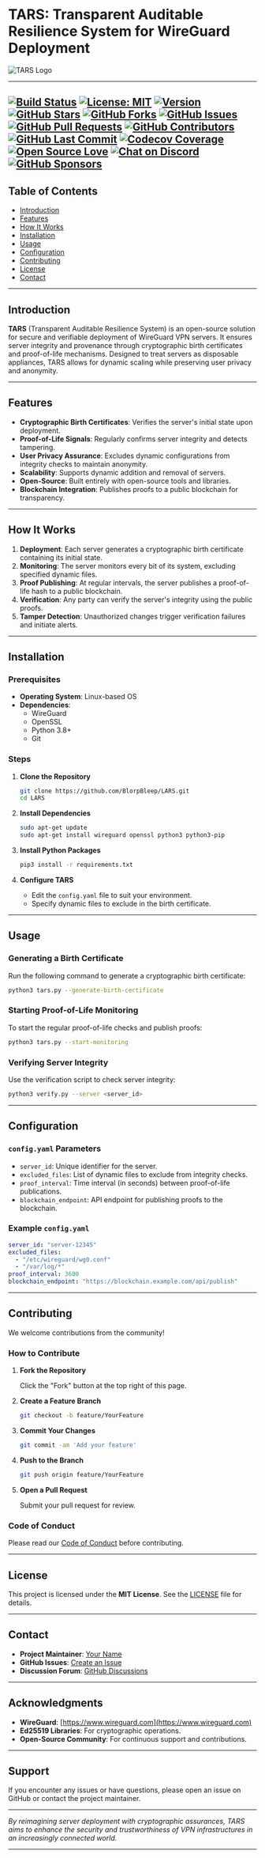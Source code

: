 # TARS: Transparent Auditable Resilience System for WireGuard Deployment

![TARS Logo](docs/images/tars_logo.png)


---


[![Build Status](https://github.com/BlorpBleep/LARS/actions/workflows/build.yml/badge.svg)](https://github.com/BlorpBleep/LARS/actions)
[![License: MIT](https://img.shields.io/badge/License-MIT-blue.svg)](LICENSE)
[![Version](https://img.shields.io/badge/version-1.0.0-blue)](CHANGELOG.md)
[![GitHub Stars](https://img.shields.io/github/stars/BlorpBleep/LARS.svg)](https://github.com/BlorpBleep/LARS/stargazers)
[![GitHub Forks](https://img.shields.io/github/forks/BlorpBleep/LARS.svg)](https://github.com/BlorpBleep/LARS/network/members)
[![GitHub Issues](https://img.shields.io/github/issues/BlorpBleep/LARS.svg)](https://github.com/BlorpBleep/LARS/issues)
[![GitHub Pull Requests](https://img.shields.io/github/issues-pr/BlorpBleep/LARS.svg)](https://github.com/BlorpBleep/LARS/pulls)
[![GitHub Contributors](https://img.shields.io/github/contributors/BlorpBleep/LARS.svg)](https://github.com/BlorpBleep/LARS/graphs/contributors)
[![GitHub Last Commit](https://img.shields.io/github/last-commit/BlorpBleep/LARS.svg)](https://github.com/BlorpBleep/LARS/commits/main)
[![Codecov Coverage](https://img.shields.io/codecov/c/github/BlorpBleep/LARS.svg)](https://codecov.io/gh/BlorpBleep/LARS)
[![Open Source Love](https://badges.frapsoft.com/os/v1/open-source.svg?v=103)](https://github.com/BlorpBleep/LARS)
[![Chat on Discord](https://img.shields.io/discord/123456789012345678.svg)](https://discord.gg/yourserver)
[![GitHub Sponsors](https://img.shields.io/badge/sponsor-GitHub-%23EA4AAA.svg)](https://github.com/sponsors/BlorpBleep)
---

## Table of Contents

- [Introduction](#introduction)
- [Features](#features)
- [How It Works](#how-it-works)
- [Installation](#installation)
- [Usage](#usage)
- [Configuration](#configuration)
- [Contributing](#contributing)
- [License](#license)
- [Contact](#contact)

---

## Introduction

**TARS** (Transparent Auditable Resilience System) is an open-source solution for secure and verifiable deployment of WireGuard VPN servers. It ensures server integrity and provenance through cryptographic birth certificates and proof-of-life mechanisms. Designed to treat servers as disposable appliances, TARS allows for dynamic scaling while preserving user privacy and anonymity.

---

## Features

- **Cryptographic Birth Certificates**: Verifies the server's initial state upon deployment.
- **Proof-of-Life Signals**: Regularly confirms server integrity and detects tampering.
- **User Privacy Assurance**: Excludes dynamic configurations from integrity checks to maintain anonymity.
- **Scalability**: Supports dynamic addition and removal of servers.
- **Open-Source**: Built entirely with open-source tools and libraries.
- **Blockchain Integration**: Publishes proofs to a public blockchain for transparency.

---

## How It Works

1. **Deployment**: Each server generates a cryptographic birth certificate containing its initial state.
2. **Monitoring**: The server monitors every bit of its system, excluding specified dynamic files.
3. **Proof Publishing**: At regular intervals, the server publishes a proof-of-life hash to a public blockchain.
4. **Verification**: Any party can verify the server's integrity using the public proofs.
5. **Tamper Detection**: Unauthorized changes trigger verification failures and initiate alerts.

---

## Installation

### Prerequisites

- **Operating System**: Linux-based OS
- **Dependencies**:
  - WireGuard
  - OpenSSL
  - Python 3.8+
  - Git

### Steps

1. **Clone the Repository**

   ```bash
   git clone https://github.com/BlorpBleep/LARS.git
   cd LARS
   ```

2. **Install Dependencies**

   ```bash
   sudo apt-get update
   sudo apt-get install wireguard openssl python3 python3-pip
   ```

3. **Install Python Packages**

   ```bash
   pip3 install -r requirements.txt
   ```

4. **Configure TARS**

   - Edit the `config.yaml` file to suit your environment.
   - Specify dynamic files to exclude in the birth certificate.

---

## Usage

### Generating a Birth Certificate

Run the following command to generate a cryptographic birth certificate:

```bash
python3 tars.py --generate-birth-certificate
```

### Starting Proof-of-Life Monitoring

To start the regular proof-of-life checks and publish proofs:

```bash
python3 tars.py --start-monitoring
```

### Verifying Server Integrity

Use the verification script to check server integrity:

```bash
python3 verify.py --server <server_id>
```

---

## Configuration

### `config.yaml` Parameters

- `server_id`: Unique identifier for the server.
- `excluded_files`: List of dynamic files to exclude from integrity checks.
- `proof_interval`: Time interval (in seconds) between proof-of-life publications.
- `blockchain_endpoint`: API endpoint for publishing proofs to the blockchain.

### Example `config.yaml`

```yaml
server_id: "server-12345"
excluded_files:
  - "/etc/wireguard/wg0.conf"
  - "/var/log/*"
proof_interval: 3600
blockchain_endpoint: "https://blockchain.example.com/api/publish"
```

---

## Contributing

We welcome contributions from the community!

### How to Contribute

1. **Fork the Repository**

   Click the "Fork" button at the top right of this page.

2. **Create a Feature Branch**

   ```bash
   git checkout -b feature/YourFeature
   ```

3. **Commit Your Changes**

   ```bash
   git commit -am 'Add your feature'
   ```

4. **Push to the Branch**

   ```bash
   git push origin feature/YourFeature
   ```

5. **Open a Pull Request**

   Submit your pull request for review.

### Code of Conduct

Please read our [Code of Conduct](CODE_OF_CONDUCT.md) before contributing.

---

## License

This project is licensed under the **MIT License**. See the [LICENSE](LICENSE) file for details.

---

## Contact

- **Project Maintainer**: [Your Name](mailto:your.email@example.com)
- **GitHub Issues**: [Create an Issue](https://github.com/BlorpBleep/LARS/issues)
- **Discussion Forum**: [GitHub Discussions](https://github.com/BlorpBleep/LARS/discussions)

---

## Acknowledgments

- **WireGuard**: [https://www.wireguard.com](https://www.wireguard.com)
- **Ed25519 Libraries**: For cryptographic operations.
- **Open-Source Community**: For continuous support and contributions.

---

## Support

If you encounter any issues or have questions, please open an issue on GitHub or contact the project maintainer.

---

*By reimagining server deployment with cryptographic assurances, TARS aims to enhance the security and trustworthiness of VPN infrastructures in an increasingly connected world.*

---